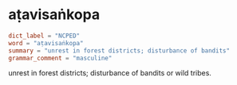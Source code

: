 # aṭavisaṅkopa

``` toml
dict_label = "NCPED"
word = "aṭavisaṅkopa"
summary = "unrest in forest districts; disturbance of bandits"
grammar_comment = "masculine"
```

unrest in forest districts; disturbance of bandits or wild tribes.

